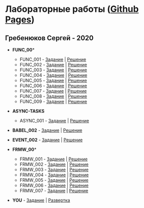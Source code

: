 # Лабораторные работы ([Github Pages](https://halfas.github.io/labs/))
## Гребенюков Сергей - 2020
+ **FUNC_00***

  + FUNC_001 - [Задание](https://kodaktor.ru/func_001) | [Решение](https://github.com/halfas/labs/blob/main/func/func_001.js)
  + FUNC_002 - [Задание](https://kodaktor.ru/func_002) | [Решение](https://github.com/halfas/labs/blob/main/func/func_002.js)
  + FUNC_003 - [Задание](https://kodaktor.ru/func_003) | [Решение](https://github.com/halfas/labs/blob/main/func/func_003.js)
  + FUNC_004 - [Задание](https://kodaktor.ru/func_004) | [Решение](https://github.com/halfas/labs/blob/main/func/func_004.js)
  + FUNC_005 - [Задание](https://kodaktor.ru/func_005) | [Решение](https://github.com/halfas/labs/blob/main/func/func_005.js)
  + FUNC_006 - [Задание](https://kodaktor.ru/func_006) | [Решение](https://github.com/halfas/labs/tree/main/func/func_006)
  + FUNC_007 - [Задание](https://kodaktor.ru/func_007) | [Решение](https://github.com/halfas/labs/blob/main/func/func_007.js)
  + FUNC_008 - [Задание](https://kodaktor.ru/func_008) | [Решение](https://github.com/halfas/labs/blob/main/func/func_008.js)
  + FUNC_009 - [Задание](https://kodaktor.ru/func_009) | [Решение](https://github.com/halfas/labs/blob/main/func/func_009.js)
  
+ **ASYNC-TASKS** 

  + ASYNC_001 - [Задание](https://kodaktor.ru/async_tasks) | [Решение](https://github.com/halfas/labs/blob/main/async.js)
+ **BABEL_002** - [Задание](https://kodaktor.ru/lab02-03-2018-2.pdf) | [Решение](https://github.com/halfas/labs/tree/main/babel_002)
+ **EVENT_002** - [Задание](https://kodaktor.ru/evnt_002) | [Решение](https://github.com/halfas/labs/blob/main/event_002.html)

+ **FRMW_00***  

  + FRMW_001 - [Задание](https://kodaktor.ru/frmw_001) | [Решение](https://github.com/halfas/labs/tree/main/frmw_tasks/frmw-001)
  + FRMW_002 - [Задание](https://kodaktor.ru/frmw_002) | [Решение](https://github.com/halfas/labs/tree/main/frmw_tasks/frmw-002)
  + FRMW_003 - [Задание](https://kodaktor.ru/frmw_003) | [Решение](https://github.com/halfas/labs/tree/main/frmw_tasks/frmw-003)
  + FRMW_004 - [Задание](https://kodaktor.ru/frmw_004) | [Решение](https://github.com/halfas/labs/tree/main/frmw_tasks/frmw-004)
  + FRMW_005 - [Задание](https://kodaktor.ru/frmw_005) | [Решение](https://github.com/halfas/labs/tree/main/frmw_tasks/frmw-005)
  + FRMW_006 - [Задание](https://kodaktor.ru/frmw_006) | [Решение](https://github.com/halfas/labs/tree/main/frmw_tasks/frmw-006)
  + FRMW_007 - [Задание](https://kodaktor.ru/frmw_007) | [Решение](https://github.com/halfas/labs/tree/main/frmw_tasks/frmw-007)
  
+ **YOU** - [Задание](https://kodaktor.ru/you) | [Развертка](https://halfas.github.io/reactDeploy/)
